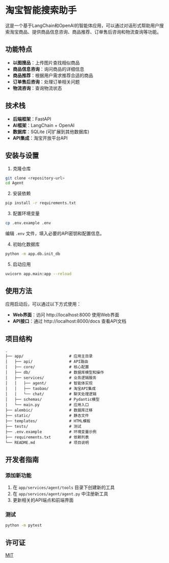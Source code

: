 # 淘宝智能搜索助手

这是一个基于LangChain和OpenAI的智能体应用，可以通过对话形式帮助用户搜索淘宝商品、提供商品信息咨询、商品推荐、订单售后咨询和物流查询等功能。

## 功能特点

- **以图搜品**：上传图片查找相似商品
- **商品信息咨询**：询问商品的详细信息
- **商品推荐**：根据用户需求推荐合适的商品
- **订单售后咨询**：处理订单相关问题
- **物流咨询**：查询物流状态

## 技术栈

- **后端框架**：FastAPI
- **AI框架**：LangChain + OpenAI
- **数据库**：SQLite (可扩展到其他数据库)
- **API集成**：淘宝开放平台API

## 安装与设置

1. 克隆仓库

```bash
git clone <repository-url>
cd Agent
```

2. 安装依赖

```bash
pip install -r requirements.txt
```

3. 配置环境变量

```bash
cp .env.example .env
```

编辑 `.env` 文件，填入必要的API密钥和配置信息。

4. 初始化数据库

```bash
python -m app.db.init_db
```

5. 启动应用

```bash
uvicorn app.main:app --reload
```

## 使用方法

应用启动后，可以通过以下方式使用：

- **Web界面**：访问 http://localhost:8000 使用Web界面
- **API接口**：通过 http://localhost:8000/docs 查看API文档

## 项目结构

```
.
├── app/                    # 应用主目录
│   ├── api/                # API路由
│   ├── core/               # 核心配置
│   ├── db/                 # 数据库模型和操作
│   ├── services/           # 业务逻辑服务
│   │   ├── agent/          # 智能体实现
│   │   ├── taobao/         # 淘宝API集成
│   │   └── chat/           # 聊天处理逻辑
│   ├── schemas/            # Pydantic模型
│   └── main.py             # 应用入口
├── alembic/                # 数据库迁移
├── static/                 # 静态文件
├── templates/              # HTML模板
├── tests/                  # 测试
├── .env.example            # 环境变量示例
├── requirements.txt        # 依赖列表
└── README.md               # 项目说明
```

## 开发者指南

### 添加新功能

1. 在 `app/services/agent/tools` 目录下创建新的工具
2. 在 `app/services/agent/agent.py` 中注册新工具
3. 更新相关的API端点和前端界面

### 测试

```bash
python -m pytest
```

## 许可证

[MIT](LICENSE)